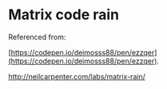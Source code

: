# Matrix code rain

Referenced from:

 [https://codepen.io/deimosss88/pen/ezzqer](https://codepen.io/deimosss88/pen/ezzqer).

 http://neilcarpenter.com/labs/matrix-rain/
